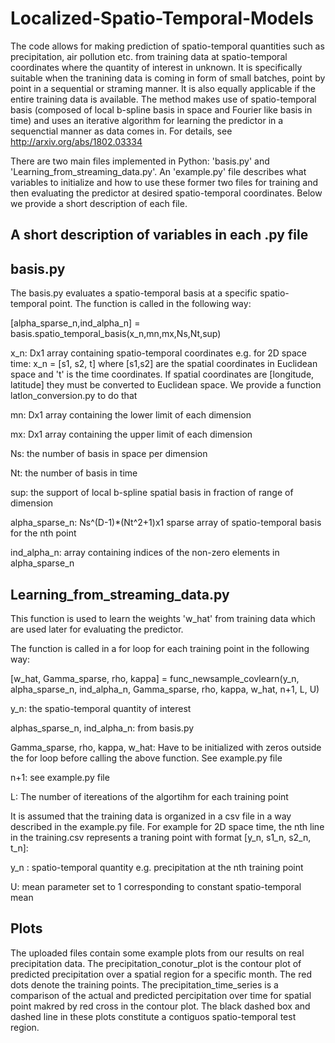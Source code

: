 # Localized-Spatio-Temporal-Models

The code allows for making prediction of spatio-temporal quantities such as precipitation, air pollution etc. from training data at spatio-temporal coordinates where the quantity of interest in unknown. It is specifically suitable when the tranining data is coming in form of small batches, point by point in a sequential or straming manner. It is also equally applicable if the entire training data is available. The method makes use of spatio-temporal basis (composed of local b-spline basis in space and Fourier like basis in time) and uses an iterative algorithm for learning the predictor in a sequenctial manner as data comes in. For details, see http://arxiv.org/abs/1802.03334

There are two main files implemented in Python: 'basis.py' and 'Learning_from_streaming_data.py'. An 'example.py' file describes what variables to initialize and how to use these former two files for training and then evaluating the predictor at desired spatio-temporal coordinates. Below we provide a short description of each file.

## A short description of variables in each .py file
## basis.py
The basis.py evaluates a spatio-temporal basis at a specific spatio-temporal point. The function is called in the following way:

[alpha_sparse_n,ind_alpha_n] = basis.spatio_temporal_basis(x_n,mn,mx,Ns,Nt,sup)

x_n: Dx1 array containing spatio-temporal coordinates e.g. for 2D space time: x_n = [s1, s2, t] where [s1,s2] are the spatial coordinates in Euclidean space and 't' is the time coordinates. If spatial coordinates are [longitude, latitude] they must be converted to Euclidean space. We provide a function latlon_conversion.py to do that

mn: Dx1 array containing the lower limit of each dimension

mx: Dx1 array containing the upper limit of each dimension

Ns: the number of basis in space per dimension

Nt: the number of basis in time

sup: the support of local b-spline spatial basis in fraction of range of dimension

alpha_sparse_n: Ns^(D-1)*(Nt^2+1)x1 sparse array of spatio-temporal basis for the nth point

ind_alpha_n: array containing indices of the non-zero elements in alpha_sparse_n

## Learning_from_streaming_data.py

This function is used to learn the weights 'w_hat' from training data which are used later for evaluating the predictor.

The function is called in a for loop for each training point in the following way: 

[w_hat, Gamma_sparse, rho, kappa] = func_newsample_covlearn(y_n, alpha_sparse_n, ind_alpha_n, Gamma_sparse, rho, kappa, w_hat, n+1, L, U)

y_n: the spatio-temporal quantity of interest

alphas_sparse_n, ind_alpha_n: from basis.py

Gamma_sparse, rho, kappa, w_hat: Have to be initialized with zeros outside the for loop before calling the above function. See example.py file

n+1: see example.py file

L: The number of itereations of the algortihm for each training point

It is assumed that the training data is organized in a csv file in a way described in the example.py file. For example for 2D space time, the nth line in the training.csv represents a traning point with format [y_n, s1_n, s2_n, t_n]:

y_n : spatio-temporal quantity e.g. precipitation at the nth training point

U: mean parameter set to 1 corresponding to constant spatio-temporal mean

## Plots
The uploaded files contain some example plots from our results on real precipitation data. The precipitation_conotur_plot is the contour plot of predicted precipitation over a spatial region for a specific month. The red dots denote the training points. The precipitation_time_series is a comparison of the actual and predicted percipitation over time for spatial point makred by red cross in the contour plot. The black dashed box and dashed line in these plots constitute a contiguos spatio-temporal test region. 

